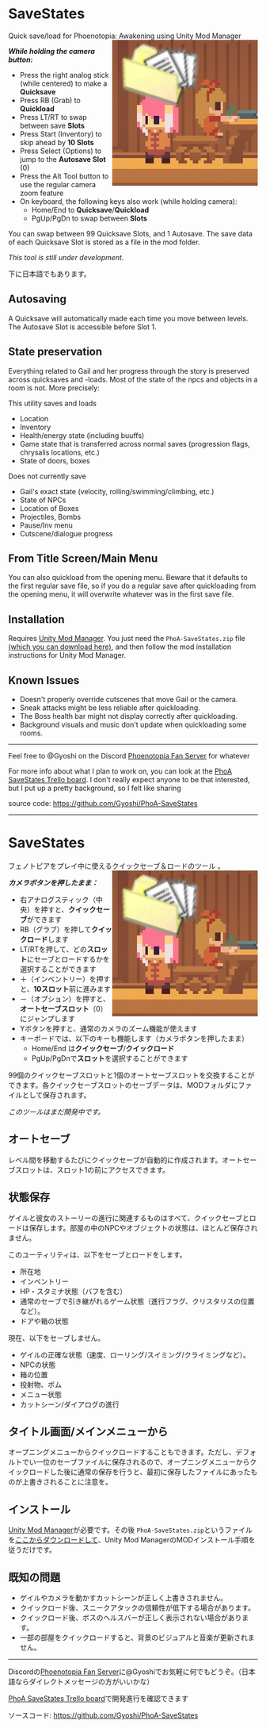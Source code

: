 # SaveStates
Quick save/load for Phoenotopia: Awakening using Unity Mod Manager
<img src="https://raw.githubusercontent.com/Gyoshi/PhoA-SaveStates/master/Resources/logo.png" alt="Not actual gameplay footage" align="right"/>

***While holding the camera button:***
- Press the right analog stick (while centered) to make a **Quicksave**
- Press RB (Grab) to **Quickload**
- Press LT/RT to swap between save **Slots**
- Press Start (Inventory) to skip ahead by **10 Slots**
- Press Select (Options) to jump to the **Autosave Slot** (0)
- Press the Alt Tool button to use the regular camera zoom feature
- On keyboard, the following keys also work (while holding camera): 
	- Home/End to **Quicksave**/**Quickload**
	- PgUp/PgDn to swap between **Slots**

You can swap between 99 Quicksave Slots, and 1 Autosave. The save data of each Quicksave Slot is stored as a file in the mod folder.

*This tool is still under development.*

下に日本語でもあります。

## Autosaving
A Quicksave will automatically made each time you move between levels. The Autosave Slot is accessible before Slot 1.

## State preservation
Everything related to Gail and her progress through the story is preserved across quicksaves and -loads. Most of the state of the npcs and objects in a room is not. More precisely:

This utility saves and loads
- Location
- Inventory
- Health/energy state (including buuffs)
- Game state that is transferred across normal saves (progression flags, chrysalis locations, etc.)
- State of doors, boxes

Does not currently save
- Gail's exact state (velocity, rolling/swimming/climbing, etc.)
- State of NPCs
- Location of Boxes
- Projectiles, Bombs
- Pause/Inv menu
- Cutscene/dialogue progress

## From Title Screen/Main Menu
You can also quickload from the opening menu. Beware that it defaults to the first regular save file, so if you do a regular save after quickloading from the opening menu, it will overwrite whatever was in the first save file.

## Installation
Requires [Unity Mod Manager](https://www.nexusmods.com/site/mods/21/). You just need the `PhoA-SaveStates.zip` file [(which you can download here)](https://github.com/Gyoshi/PhoA-SaveStates/releases/latest), and then follow the mod installation instructions for Unity Mod Manager.

## Known Issues
- Doesn't properly override cutscenes that move Gail or the camera.
- Sneak attacks might be less reliable after quickloading.
- The Boss health bar might not display correctly after quickloading.
- Background visuals and music don't update when quickloading some rooms.

---
Feel free to @Gyoshi on the Discord [Phoenotopia Fan Server](https://discord.gg/Swd6zcTCQZ) for whatever

For more info about what I plan to work on, you can look at the [PhoA SaveStates Trello board](https://trello.com/b/LoMwIPi0/phoa-savestates). I don't really expect anyone to be that interested, but I put up a pretty background, so I felt like sharing

source code: https://github.com/Gyoshi/PhoA-SaveStates

---
# SaveStates
フェノトピアをプレイ中に使えるクイックセーブ＆ロードのツール
<img src="https://raw.githubusercontent.com/Gyoshi/PhoA-SaveStates/master/Resources/logo.png" alt="実際のゲームプレイ映像ではありません" align="right"/>。

***カメラボタンを押したまま：***
- 右アナログスティック（中央）を押すと、**クイックセーブ**ができます
- RB（グラブ）を押して**クイックロード**します
- LT/RTを押して、どの**スロット**にセーブとロードするかを選択することができます
- ＋（インベントリー）を押すと、**10スロット**前に進みます
- －（オプション）を押すと、**オートセーブスロット**（0）にジャンプします
- Yボタンを押すと、通常のカメラのズーム機能が使えます
- キーボードでは、以下のキーも機能します（カメラボタンを押したまま）
	- Home/End は**クイックセーブ**/**クイックロード**
	- PgUp/PgDnで**スロット**を選択することができます

99個のクイックセーブスロットと1個のオートセーブスロットを交換することができます。各クイックセーブスロットのセーブデータは、MODフォルダにファイルとして保存されます。

*このツールはまだ開発中です。*

## オートセーブ
レベル間を移動するたびにクイックセーブが自動的に作成されます。オートセーブスロットは、スロット1の前にアクセスできます。

## 状態保存
ゲイルと彼女のストーリーの進行に関連するものはすべて、クイックセーブとロードは保存します。部屋の中のNPCやオブジェクトの状態は、ほとんど保存されません。

このユーティリティは、以下をセーブとロードをします。
- 所在地
- インベントリー
- HP・スタミナ状態（バフを含む）
- 通常のセーブで引き継がれるゲーム状態（進行フラグ、クリスタリスの位置など）。
- ドアや箱の状態

現在、以下をセーブしません。
- ゲイルの正確な状態（速度、ローリング/スイミング/クライミングなど）。
- NPCの状態
- 箱の位置
- 投射物、ボム
- メニュー状態
- カットシーン/ダイアログの進行

## タイトル画面/メインメニューから
オープニングメニューからクイックロードすることもできます。ただし、デフォルトでい一位のセーブファイルに保存されるので、オープニングメニューからクイックロードした後に通常の保存を行うと、最初に保存したファイルにあったものが上書きされることに注意を。

## インストール
[Unity Mod Manager](https://www.nexusmods.com/site/mods/21/)が必要です。その後 `PhoA-SaveStates.zip`というファイルを[ここからダウンロードして](https://github.com/Gyoshi/PhoA-SaveStates/releases/latest)、Unity Mod ManagerのMODインストール手順を従うだけです。

## 既知の問題
- ゲイルやカメラを動かすカットシーンが正しく上書きされません。
- クイックロード後、スニークアタックの信頼性が低下する場合があります。
- クイックロード後、ボスのヘルスバーが正しく表示されない場合があります。
- 一部の部屋をクイックロードすると、背景のビジュアルと音楽が更新されません。

---
Discordの[Phoenotopia Fan Server](https://discord.gg/Swd6zcTCQZ)に@Gyoshiでお気軽に何でもどうぞ。（日本語ならダイレクトメッセージの方がいいかな）

[PhoA SaveStates Trello board](https://trello.com/b/LoMwIPi0/phoa-savestates)で開発進行を確認できます

ソースコード: https://github.com/Gyoshi/PhoA-SaveStates
